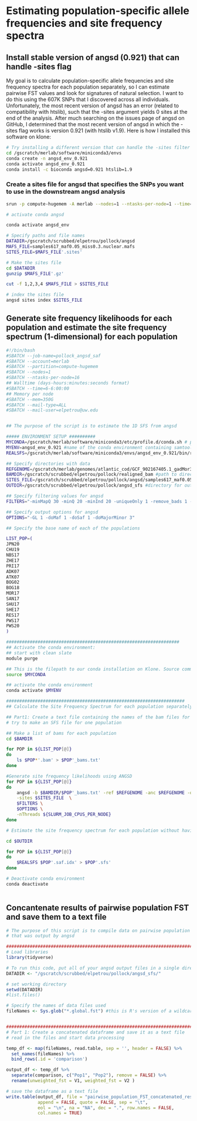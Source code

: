 # Estimating population-specific allele frequencies and site frequency spectra

## Install stable version of angsd (0.921) that can handle -sites flag

My goal is to calculate population-specific allele frequencies and site frequency spectra for each population separately, so I can estimate pairwise FST values and look for signatures of natural selection. I want to do this using the 607K SNPs that I discovered across all individuals. Unfortunately, the most recent version of angsd has an error (related to compatibility with htslib), such that the -sites argument yields 0 sites at the end of the analysis. After much searching on the issues page of angsd on GitHub, I determined that the most recent version of angsd in which the -sites flag works is version 0.921 (with htslib v1.9). Here is how I installed this software on klone:

``` bash
# Try installing a different version that can handle the -sites filter for the sfs analyses
cd /gscratch/merlab/software/miniconda3/envs
conda create -n angsd_env_0.921
conda activate angsd_env_0.921
conda install -c bioconda angsd=0.921 htslib=1.9

```

### Create a sites file for angsd that specifies the SNPs you want to use in the downstream angsd analysis

``` bash
srun -p compute-hugemem -A merlab --nodes=1 --ntasks-per-node=1 --time=01:00:00 --mem=80G --pty /bin/bash

# activate conda angsd

conda activate angsd_env

# Specify paths and file names
DATADIR=/gscratch/scrubbed/elpetrou/pollock/angsd
MAFS_FILE=samples617_maf0.05_miss0.3.nuclear.mafs
SITES_FILE=$MAFS_FILE'.sites'

# Make the sites file
cd $DATADIR
gunzip $MAFS_FILE'.gz'

cut -f 1,2,3,4 $MAFS_FILE > $SITES_FILE 

# index the sites file
angsd sites index $SITES_FILE

```

## Generate site frequency likelihoods for each population and estimate the site frequency spectrum (1-dimensional) for each population

``` bash
#!/bin/bash
#SBATCH --job-name=pollock_angsd_saf
#SBATCH --account=merlab
#SBATCH --partition=compute-hugemem
#SBATCH --nodes=1
#SBATCH --ntasks-per-node=16
## Walltime (days-hours:minutes:seconds format)
#SBATCH --time=6-6:00:00
## Memory per node
#SBATCH --mem=350G
#SBATCH --mail-type=ALL
#SBATCH --mail-user=elpetrou@uw.edu


## The purpose of the script is to estimate the 1D SFS from angsd

##### ENVIRONMENT SETUP ##########
MYCONDA=/gscratch/merlab/software/miniconda3/etc/profile.d/conda.sh # path to conda installation on our Klone node. Do NOT change this.
MYENV=angsd_env_0.921 #name of the conda environment containing samtools software. 
REALSFS=/gscratch/merlab/software/miniconda3/envs/angsd_env_0.921/bin/realSFS #full path to realSFS program in angsd

## Specify directories with data
REFGENOME=/gscratch/merlab/genomes/atlantic_cod/GCF_902167405.1_gadMor3.0_genomic.fna #path to fasta genome
BAMDIR=/gscratch/scrubbed/elpetrou/pollock/realigned_bam #path to directory containing bam files
SITES_FILE=/gscratch/scrubbed/elpetrou/pollock/angsd/samples617_maf0.05_miss0.3.nuclear.mafs.sites #path to sites file for angsd
OUTDIR=/gscratch/scrubbed/elpetrou/pollock/angsd_sfs #directory for output files

## Specify filtering values for angsd
FILTERS="-minMapQ 30 -minQ 20 -minInd 20 -uniqueOnly 1 -remove_bads 1 -only_proper_pairs 1"

## Specify output options for angsd
OPTIONS="-GL 1 -doMaf 1 -doSaf 1 -doMajorMinor 3"

## Specify the base name of each of the populations

LIST_POP=(
JPN20
CHU19
NBS17
ZHE17
PRI17
ADK07
ATK07
BOG02
BOG18
MOR17
SAN17
SHU17
SHE17
RES17
PWS17
PWS20
) 

##################################################################
## Activate the conda environment:
## start with clean slate
module purge

## This is the filepath to our conda installation on Klone. Source command will allow us to execute commands from a file in the current shell
source $MYCONDA

## activate the conda environment
conda activate $MYENV

####################################################################
## Calculate the Site Frequency Spectrum for each population separately

## Part1: Create a text file containing the names of the bam files for each population
# try to make an SFS file for one population

## Make a list of bams for each population
cd $BAMDIR

for POP in ${LIST_POP[@]}
do
	ls $POP*'.bam' > $POP'_bams.txt'
done

#Generate site frequency likelihoods using ANGSD
for POP in ${LIST_POP[@]}
do
	angsd -b $BAMDIR/$POP'_bams.txt' -ref $REFGENOME -anc $REFGENOME -out $OUTDIR/$POP \
	-sites $SITES_FILE  \
	$FILTERS \
	$OPTIONS \
	-nThreads ${SLURM_JOB_CPUS_PER_NODE}
done

# Estimate the site frequency spectrum for each population without having to call genotypes or variable sites directly from the site frequency likelihoods

cd $OUTDIR

for POP in ${LIST_POP[@]}
do
	$REALSFS $POP'.saf.idx' > $POP'.sfs'
done

# Deactivate conda environment
conda deactivate
	

```

## Concantenate results of pairwise population FST and save them to a text file


``` r
# The purpose of this script is to compile data on pairwise population fst 
# that was output by angsd

################################################################################
# Load libraries
library(tidyverse)

# To run this code, put all of your angsd output files in a single directory
DATADIR <- "/gscratch/scrubbed/elpetrou/pollock/angsd_sfs/"

# set working directory
setwd(DATADIR)
#list.files()

# Specify the names of data files used
fileNames <- Sys.glob("*.global.fst") #this is R's version of a wildcard


################################################################################
# Part 1: Create a concatenated dataframe and save it as a text file
# read in the files and start data processing

temp_df <- map(fileNames, read.table, sep = '', header = FALSE) %>%
  set_names(fileNames) %>%
  bind_rows(.id = 'comparison')

output_df <- temp_df %>%
  separate(comparison, c("Pop1", "Pop2"), remove = FALSE) %>%
  rename(unweighted_fst = V1, weighted_fst = V2 )

# save the dataframe as a text file
write.table(output_df, file = "pairwise_population_FST_concatenated_results.txt", 
            append = FALSE, quote = FALSE, sep = "\t",
            eol = "\n", na = "NA", dec = ".", row.names = FALSE,
            col.names = TRUE)

```
